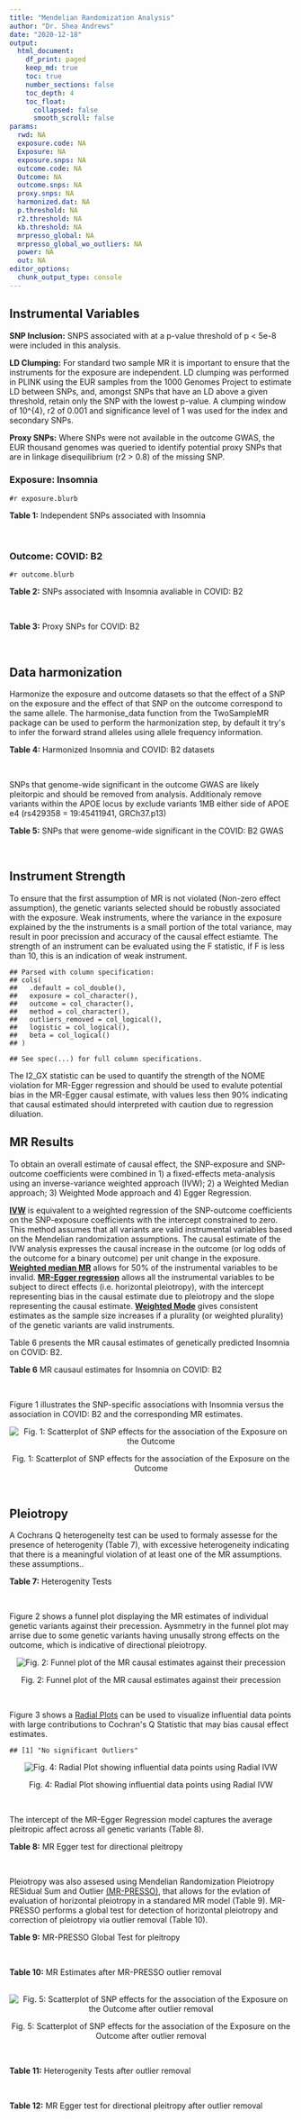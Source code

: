 ```yaml
---
title: "Mendelian Randomization Analysis"
author: "Dr. Shea Andrews"
date: "2020-12-18"
output:
  html_document:
    df_print: paged
    keep_md: true
    toc: true
    number_sections: false
    toc_depth: 4
    toc_float:
      collapsed: false
      smooth_scroll: false
params:
  rwd: NA
  exposure.code: NA
  Exposure: NA
  exposure.snps: NA
  outcome.code: NA
  Outcome: NA
  outcome.snps: NA
  proxy.snps: NA
  harmonized.dat: NA
  p.threshold: NA
  r2.threshold: NA
  kb.threshold: NA
  mrpresso_global: NA
  mrpresso_global_wo_outliers: NA
  power: NA
  out: NA
editor_options:
  chunk_output_type: console
---
```







## Instrumental Variables
**SNP Inclusion:** SNPS associated with at a p-value threshold of p < 5e-8 were included in this analysis.
<br>

**LD Clumping:** For standard two sample MR it is important to ensure that the instruments for the exposure are independent. LD clumping was performed in PLINK using the EUR samples from the 1000 Genomes Project to estimate LD between SNPs, and, amongst SNPs that have an LD above a given threshold, retain only the SNP with the lowest p-value. A clumping window of 10^{4}, r2 of 0.001 and significance level of 1 was used for the index and secondary SNPs.
<br>

**Proxy SNPs:** Where SNPs were not available in the outcome GWAS, the EUR thousand genomes was queried to identify potential proxy SNPs that are in linkage disequilibrium (r2 > 0.8) of the missing SNP.
<br>

### Exposure: Insomnia
`#r exposure.blurb`
<br>

**Table 1:** Independent SNPs associated with Insomnia
<div data-pagedtable="false">
  <script data-pagedtable-source type="application/json">
{"columns":[{"label":["SNP"],"name":[1],"type":["chr"],"align":["left"]},{"label":["CHROM"],"name":[2],"type":["dbl"],"align":["right"]},{"label":["POS"],"name":[3],"type":["dbl"],"align":["right"]},{"label":["REF"],"name":[4],"type":["chr"],"align":["left"]},{"label":["ALT"],"name":[5],"type":["chr"],"align":["left"]},{"label":["AF"],"name":[6],"type":["dbl"],"align":["right"]},{"label":["BETA"],"name":[7],"type":["dbl"],"align":["right"]},{"label":["SE"],"name":[8],"type":["dbl"],"align":["right"]},{"label":["Z"],"name":[9],"type":["dbl"],"align":["right"]},{"label":["P"],"name":[10],"type":["dbl"],"align":["right"]},{"label":["N"],"name":[11],"type":["dbl"],"align":["right"]},{"label":["TRAIT"],"name":[12],"type":["chr"],"align":["left"]}],"data":[{"1":"rs77217059","2":"2","3":"58989880","4":"G","5":"A","6":"0.123004","7":"-0.04165568","8":"0.007246","9":"-5.748782","10":"8.756e-09","11":"379343","12":"Insomnia_Symptoms"},{"1":"rs11693221","2":"2","3":"66799986","4":"C","5":"T","6":"0.052374","7":"0.12310220","8":"0.012650","9":"9.731399","10":"3.141e-22","11":"377330","12":"Insomnia_Symptoms"},{"1":"rs55683518","2":"2","3":"147484316","4":"T","5":"G","6":"0.417241","7":"-0.02932583","8":"0.005322","9":"-5.510302","10":"3.551e-08","11":"381157","12":"Insomnia_Symptoms"},{"1":"rs1456193","2":"3","3":"117637697","4":"T","5":"C","6":"0.821908","7":"0.03739040","8":"0.006676","9":"5.600720","10":"2.130e-08","11":"383816","12":"Insomnia_Symptoms"},{"1":"rs77960","2":"5","3":"103964585","4":"G","5":"A","6":"0.321624","7":"0.03246719","8":"0.005429","9":"5.980326","10":"1.658e-09","11":"382586","12":"Insomnia_Symptoms"},{"1":"rs6938026","2":"6","3":"43185733","4":"A","5":"G","6":"0.200836","7":"0.03729578","8":"0.006239","9":"5.977847","10":"2.718e-09","11":"385182","12":"Insomnia_Symptoms"},{"1":"rs370771","2":"6","3":"105398086","4":"G","5":"T","6":"0.548299","7":"0.03459140","8":"0.005121","9":"6.754820","10":"1.475e-11","11":"385316","12":"Insomnia_Symptoms"},{"1":"rs6984111","2":"8","3":"10211788","4":"C","5":"T","6":"0.810301","7":"-0.04305950","8":"0.007393","9":"-5.824360","10":"4.254e-09","11":"386533","12":"Insomnia_Symptoms"},{"1":"rs4073582","2":"11","3":"66050712","4":"G","5":"A","6":"0.301567","7":"-0.03118112","8":"0.005319","9":"-5.862214","10":"4.667e-09","11":"385580","12":"Insomnia_Symptoms"},{"1":"rs9576155","2":"13","3":"37600284","4":"G","5":"A","6":"0.342852","7":"0.03052921","8":"0.005384","9":"5.670358","10":"9.264e-09","11":"383032","12":"Insomnia_Symptoms"},{"1":"rs6561715","2":"13","3":"53888526","4":"T","5":"A","6":"0.633527","7":"-0.03729580","8":"0.005302","9":"-7.034290","10":"1.709e-12","11":"381541","12":"Insomnia_Symptoms"},{"1":"rs4986172","2":"17","3":"43216281","4":"C","5":"T","6":"0.338305","7":"0.03729578","8":"0.005357","9":"6.962065","10":"5.204e-12","11":"386533","12":"Insomnia_Symptoms"},{"1":"rs7228159","2":"18","3":"53104253","4":"A","5":"T","6":"0.728296","7":"-0.02955880","8":"0.005354","9":"-5.520880","10":"4.081e-08","11":"385746","12":"Insomnia_Symptoms"}],"options":{"columns":{"min":{},"max":[10]},"rows":{"min":[10],"max":[10]},"pages":{}}}
  </script>
</div>
<br>

### Outcome: COVID: B2
`#r outcome.blurb`
<br>

**Table 2:** SNPs associated with Insomnia avaliable in COVID: B2
<div data-pagedtable="false">
  <script data-pagedtable-source type="application/json">
{"columns":[{"label":["SNP"],"name":[1],"type":["chr"],"align":["left"]},{"label":["CHROM"],"name":[2],"type":["dbl"],"align":["right"]},{"label":["POS"],"name":[3],"type":["dbl"],"align":["right"]},{"label":["REF"],"name":[4],"type":["chr"],"align":["left"]},{"label":["ALT"],"name":[5],"type":["chr"],"align":["left"]},{"label":["AF"],"name":[6],"type":["dbl"],"align":["right"]},{"label":["BETA"],"name":[7],"type":["dbl"],"align":["right"]},{"label":["SE"],"name":[8],"type":["dbl"],"align":["right"]},{"label":["Z"],"name":[9],"type":["dbl"],"align":["right"]},{"label":["P"],"name":[10],"type":["dbl"],"align":["right"]},{"label":["N"],"name":[11],"type":["dbl"],"align":["right"]},{"label":["TRAIT"],"name":[12],"type":["chr"],"align":["left"]}],"data":[{"1":"rs77217059","2":"2","3":"58989880","4":"G","5":"A","6":"0.14750","7":"-0.0609440","8":"0.035827","9":"-1.7010634","10":"0.08893","11":"1579467","12":"COVID:_hospitalized_vs._population__eur"},{"1":"rs11693221","2":"2","3":"66799986","4":"C","5":"T","6":"0.04972","7":"-0.1251400","8":"0.063324","9":"-1.9761860","10":"0.04814","11":"1579467","12":"COVID:_hospitalized_vs._population__eur"},{"1":"rs55683518","2":"2","3":"147484316","4":"T","5":"G","6":"0.37100","7":"-0.0510790","8":"0.025719","9":"-1.9860414","10":"0.04703","11":"1579467","12":"COVID:_hospitalized_vs._population__eur"},{"1":"rs1456193","2":"3","3":"117637697","4":"T","5":"C","6":"0.80500","7":"0.0073745","8":"0.028801","9":"0.2560501","10":"0.79790","11":"1588910","12":"COVID:_hospitalized_vs._population__eur"},{"1":"rs77960","2":"5","3":"103964585","4":"G","5":"A","6":"0.31690","7":"-0.0158380","8":"0.024030","9":"-0.6590928","10":"0.50980","11":"1586294","12":"COVID:_hospitalized_vs._population__eur"},{"1":"rs6938026","2":"6","3":"43185733","4":"A","5":"G","6":"0.19710","7":"0.0537460","8":"0.026597","9":"2.0207542","10":"0.04331","11":"1589523","12":"COVID:_hospitalized_vs._population__eur"},{"1":"rs370771","2":"6","3":"105398086","4":"G","5":"T","6":"0.54400","7":"-0.0499680","8":"0.021518","9":"-2.3221489","10":"0.02023","11":"1589523","12":"COVID:_hospitalized_vs._population__eur"},{"1":"rs6984111","2":"8","3":"10211788","4":"C","5":"T","6":"0.84050","7":"0.0257570","8":"0.029595","9":"0.8703159","10":"0.38410","11":"1589523","12":"COVID:_hospitalized_vs._population__eur"},{"1":"rs4073582","2":"11","3":"66050712","4":"G","5":"A","6":"0.34610","7":"-0.0134670","8":"0.022411","9":"-0.6009103","10":"0.54790","11":"1589523","12":"COVID:_hospitalized_vs._population__eur"},{"1":"rs9576155","2":"13","3":"37600284","4":"G","5":"A","6":"0.33390","7":"0.0370780","8":"0.022453","9":"1.6513606","10":"0.09866","11":"1589523","12":"COVID:_hospitalized_vs._population__eur"},{"1":"rs6561715","2":"13","3":"53888526","4":"T","5":"A","6":"0.61860","7":"0.0743340","8":"0.025646","9":"2.8984637","10":"0.00375","11":"1579467","12":"COVID:_hospitalized_vs._population__eur"},{"1":"rs4986172","2":"17","3":"43216281","4":"C","5":"T","6":"0.34730","7":"0.0138090","8":"0.022247","9":"0.6207129","10":"0.53480","11":"1589523","12":"COVID:_hospitalized_vs._population__eur"},{"1":"rs7228159","2":"18","3":"53104253","4":"A","5":"T","6":"0.68700","7":"-0.0137390","8":"0.024167","9":"-0.5685025","10":"0.56970","11":"908494","12":"COVID:_hospitalized_vs._population__eur"}],"options":{"columns":{"min":{},"max":[10]},"rows":{"min":[10],"max":[10]},"pages":{}}}
  </script>
</div>
<br>

**Table 3:** Proxy SNPs for COVID: B2
<div data-pagedtable="false">
  <script data-pagedtable-source type="application/json">
{"columns":[{"label":["proxy.outcome"],"name":[1],"type":["lgl"],"align":["right"]},{"label":["target_snp"],"name":[2],"type":["lgl"],"align":["right"]},{"label":["proxy_snp"],"name":[3],"type":["lgl"],"align":["right"]},{"label":["ld.r2"],"name":[4],"type":["lgl"],"align":["right"]},{"label":["Dprime"],"name":[5],"type":["lgl"],"align":["right"]},{"label":["ref.proxy"],"name":[6],"type":["lgl"],"align":["right"]},{"label":["alt.proxy"],"name":[7],"type":["lgl"],"align":["right"]},{"label":["CHROM"],"name":[8],"type":["lgl"],"align":["right"]},{"label":["POS"],"name":[9],"type":["lgl"],"align":["right"]},{"label":["ALT.proxy"],"name":[10],"type":["lgl"],"align":["right"]},{"label":["REF.proxy"],"name":[11],"type":["lgl"],"align":["right"]},{"label":["AF"],"name":[12],"type":["lgl"],"align":["right"]},{"label":["BETA"],"name":[13],"type":["lgl"],"align":["right"]},{"label":["SE"],"name":[14],"type":["lgl"],"align":["right"]},{"label":["P"],"name":[15],"type":["lgl"],"align":["right"]},{"label":["N"],"name":[16],"type":["lgl"],"align":["right"]},{"label":["ref"],"name":[17],"type":["lgl"],"align":["right"]},{"label":["alt"],"name":[18],"type":["lgl"],"align":["right"]},{"label":["ALT"],"name":[19],"type":["lgl"],"align":["right"]},{"label":["REF"],"name":[20],"type":["lgl"],"align":["right"]},{"label":["PHASE"],"name":[21],"type":["lgl"],"align":["right"]}],"data":[{"1":"NA","2":"NA","3":"NA","4":"NA","5":"NA","6":"NA","7":"NA","8":"NA","9":"NA","10":"NA","11":"NA","12":"NA","13":"NA","14":"NA","15":"NA","16":"NA","17":"NA","18":"NA","19":"NA","20":"NA","21":"NA"}],"options":{"columns":{"min":{},"max":[10]},"rows":{"min":[10],"max":[10]},"pages":{}}}
  </script>
</div>
<br>

## Data harmonization
Harmonize the exposure and outcome datasets so that the effect of a SNP on the exposure and the effect of that SNP on the outcome correspond to the same allele. The harmonise_data function from the TwoSampleMR package can be used to perform the harmonization step, by default it try's to infer the forward strand alleles using allele frequency information.
<br>

**Table 4:** Harmonized Insomnia and COVID: B2 datasets
<div data-pagedtable="false">
  <script data-pagedtable-source type="application/json">
{"columns":[{"label":["SNP"],"name":[1],"type":["chr"],"align":["left"]},{"label":["effect_allele.exposure"],"name":[2],"type":["chr"],"align":["left"]},{"label":["other_allele.exposure"],"name":[3],"type":["chr"],"align":["left"]},{"label":["effect_allele.outcome"],"name":[4],"type":["chr"],"align":["left"]},{"label":["other_allele.outcome"],"name":[5],"type":["chr"],"align":["left"]},{"label":["beta.exposure"],"name":[6],"type":["dbl"],"align":["right"]},{"label":["beta.outcome"],"name":[7],"type":["dbl"],"align":["right"]},{"label":["eaf.exposure"],"name":[8],"type":["dbl"],"align":["right"]},{"label":["eaf.outcome"],"name":[9],"type":["dbl"],"align":["right"]},{"label":["remove"],"name":[10],"type":["lgl"],"align":["right"]},{"label":["palindromic"],"name":[11],"type":["lgl"],"align":["right"]},{"label":["ambiguous"],"name":[12],"type":["lgl"],"align":["right"]},{"label":["id.outcome"],"name":[13],"type":["chr"],"align":["left"]},{"label":["chr.outcome"],"name":[14],"type":["dbl"],"align":["right"]},{"label":["pos.outcome"],"name":[15],"type":["dbl"],"align":["right"]},{"label":["se.outcome"],"name":[16],"type":["dbl"],"align":["right"]},{"label":["z.outcome"],"name":[17],"type":["dbl"],"align":["right"]},{"label":["pval.outcome"],"name":[18],"type":["dbl"],"align":["right"]},{"label":["samplesize.outcome"],"name":[19],"type":["dbl"],"align":["right"]},{"label":["outcome"],"name":[20],"type":["chr"],"align":["left"]},{"label":["mr_keep.outcome"],"name":[21],"type":["lgl"],"align":["right"]},{"label":["pval_origin.outcome"],"name":[22],"type":["chr"],"align":["left"]},{"label":["chr.exposure"],"name":[23],"type":["dbl"],"align":["right"]},{"label":["pos.exposure"],"name":[24],"type":["dbl"],"align":["right"]},{"label":["se.exposure"],"name":[25],"type":["dbl"],"align":["right"]},{"label":["z.exposure"],"name":[26],"type":["dbl"],"align":["right"]},{"label":["pval.exposure"],"name":[27],"type":["dbl"],"align":["right"]},{"label":["samplesize.exposure"],"name":[28],"type":["dbl"],"align":["right"]},{"label":["exposure"],"name":[29],"type":["chr"],"align":["left"]},{"label":["mr_keep.exposure"],"name":[30],"type":["lgl"],"align":["right"]},{"label":["pval_origin.exposure"],"name":[31],"type":["chr"],"align":["left"]},{"label":["id.exposure"],"name":[32],"type":["chr"],"align":["left"]},{"label":["action"],"name":[33],"type":["dbl"],"align":["right"]},{"label":["mr_keep"],"name":[34],"type":["lgl"],"align":["right"]},{"label":["pt"],"name":[35],"type":["dbl"],"align":["right"]},{"label":["pleitropy_keep"],"name":[36],"type":["lgl"],"align":["right"]},{"label":["mrpresso_RSSobs"],"name":[37],"type":["dbl"],"align":["right"]},{"label":["mrpresso_pval"],"name":[38],"type":["dbl"],"align":["right"]},{"label":["mrpresso_keep"],"name":[39],"type":["lgl"],"align":["right"]}],"data":[{"1":"rs11693221","2":"T","3":"C","4":"T","5":"C","6":"0.12310220","7":"-0.1251400","8":"0.052374","9":"0.04972","10":"FALSE","11":"FALSE","12":"FALSE","13":"isWilI","14":"2","15":"66799986","16":"0.063324","17":"-1.9761860","18":"0.04814","19":"1579467","20":"covidhgi2020anaB2v4eur23andMe","21":"TRUE","22":"reported","23":"2","24":"66799986","25":"0.012650","26":"9.731399","27":"3.141e-22","28":"377330","29":"Jansen2018insom","30":"TRUE","31":"reported","32":"wCR6DM","33":"2","34":"TRUE","35":"5e-08","36":"TRUE","37":"0.0186250420","38":"0.5213","39":"TRUE"},{"1":"rs1456193","2":"C","3":"T","4":"C","5":"T","6":"0.03739040","7":"0.0073745","8":"0.821908","9":"0.80500","10":"FALSE","11":"FALSE","12":"FALSE","13":"isWilI","14":"3","15":"117637697","16":"0.028801","17":"0.2560501","18":"0.79790","19":"1588910","20":"covidhgi2020anaB2v4eur23andMe","21":"TRUE","22":"reported","23":"3","24":"117637697","25":"0.006676","26":"5.600720","27":"2.130e-08","28":"383816","29":"Jansen2018insom","30":"TRUE","31":"reported","32":"wCR6DM","33":"2","34":"TRUE","35":"5e-08","36":"TRUE","37":"0.0001087747","38":"1.0000","39":"TRUE"},{"1":"rs370771","2":"T","3":"G","4":"T","5":"G","6":"0.03459140","7":"-0.0499680","8":"0.548299","9":"0.54400","10":"FALSE","11":"FALSE","12":"FALSE","13":"isWilI","14":"6","15":"105398086","16":"0.021518","17":"-2.3221489","18":"0.02023","19":"1589523","20":"covidhgi2020anaB2v4eur23andMe","21":"TRUE","22":"reported","23":"6","24":"105398086","25":"0.005121","26":"6.754820","27":"1.475e-11","28":"385316","29":"Jansen2018insom","30":"TRUE","31":"reported","32":"wCR6DM","33":"2","34":"TRUE","35":"5e-08","36":"TRUE","37":"0.0027921124","38":"0.2301","39":"TRUE"},{"1":"rs4073582","2":"A","3":"G","4":"A","5":"G","6":"-0.03118112","7":"-0.0134670","8":"0.301567","9":"0.34610","10":"FALSE","11":"FALSE","12":"FALSE","13":"isWilI","14":"11","15":"66050712","16":"0.022411","17":"-0.6009103","18":"0.54790","19":"1589523","20":"covidhgi2020anaB2v4eur23andMe","21":"TRUE","22":"reported","23":"11","24":"66050712","25":"0.005319","26":"-5.862214","27":"4.667e-09","28":"385580","29":"Jansen2018insom","30":"TRUE","31":"reported","32":"wCR6DM","33":"2","34":"TRUE","35":"5e-08","36":"TRUE","37":"0.0002779400","38":"1.0000","39":"TRUE"},{"1":"rs4986172","2":"T","3":"C","4":"T","5":"C","6":"0.03729578","7":"0.0138090","8":"0.338305","9":"0.34730","10":"FALSE","11":"FALSE","12":"FALSE","13":"isWilI","14":"17","15":"43216281","16":"0.022247","17":"0.6207129","18":"0.53480","19":"1589523","20":"covidhgi2020anaB2v4eur23andMe","21":"TRUE","22":"reported","23":"17","24":"43216281","25":"0.005357","26":"6.962065","27":"5.204e-12","28":"386533","29":"Jansen2018insom","30":"TRUE","31":"reported","32":"wCR6DM","33":"2","34":"TRUE","35":"5e-08","36":"TRUE","37":"0.0003275871","38":"1.0000","39":"TRUE"},{"1":"rs55683518","2":"G","3":"T","4":"G","5":"T","6":"-0.02932583","7":"-0.0510790","8":"0.417241","9":"0.37100","10":"FALSE","11":"FALSE","12":"FALSE","13":"isWilI","14":"2","15":"147484316","16":"0.025719","17":"-1.9860414","18":"0.04703","19":"1579467","20":"covidhgi2020anaB2v4eur23andMe","21":"TRUE","22":"reported","23":"2","24":"147484316","25":"0.005322","26":"-5.510302","27":"3.551e-08","28":"381157","29":"Jansen2018insom","30":"TRUE","31":"reported","32":"wCR6DM","33":"2","34":"TRUE","35":"5e-08","36":"TRUE","37":"0.0030979930","38":"0.4134","39":"TRUE"},{"1":"rs6561715","2":"A","3":"T","4":"A","5":"T","6":"-0.03729580","7":"0.0743340","8":"0.633527","9":"0.61860","10":"FALSE","11":"TRUE","12":"FALSE","13":"isWilI","14":"13","15":"53888526","16":"0.025646","17":"2.8984637","18":"0.00375","19":"1579467","20":"covidhgi2020anaB2v4eur23andMe","21":"TRUE","22":"reported","23":"13","24":"53888526","25":"0.005302","26":"-7.034290","27":"1.709e-12","28":"381541","29":"Jansen2018insom","30":"TRUE","31":"reported","32":"wCR6DM","33":"2","34":"TRUE","35":"5e-08","36":"TRUE","37":"0.0060996286","38":"0.0286","39":"FALSE"},{"1":"rs6938026","2":"G","3":"A","4":"G","5":"A","6":"0.03729578","7":"0.0537460","8":"0.200836","9":"0.19710","10":"FALSE","11":"FALSE","12":"FALSE","13":"isWilI","14":"6","15":"43185733","16":"0.026597","17":"2.0207542","18":"0.04331","19":"1589523","20":"covidhgi2020anaB2v4eur23andMe","21":"TRUE","22":"reported","23":"6","24":"43185733","25":"0.006239","26":"5.977847","27":"2.718e-09","28":"385182","29":"Jansen2018insom","30":"TRUE","31":"reported","32":"wCR6DM","33":"2","34":"TRUE","35":"5e-08","36":"TRUE","37":"0.0036701497","38":"0.3016","39":"TRUE"},{"1":"rs6984111","2":"T","3":"C","4":"T","5":"C","6":"-0.04305950","7":"0.0257570","8":"0.810301","9":"0.84050","10":"FALSE","11":"FALSE","12":"FALSE","13":"isWilI","14":"8","15":"10211788","16":"0.029595","17":"0.8703159","18":"0.38410","19":"1589523","20":"covidhgi2020anaB2v4eur23andMe","21":"TRUE","22":"reported","23":"8","24":"10211788","25":"0.007393","26":"-5.824360","27":"4.254e-09","28":"386533","29":"Jansen2018insom","30":"TRUE","31":"reported","32":"wCR6DM","33":"2","34":"TRUE","35":"5e-08","36":"TRUE","37":"0.0006232257","38":"1.0000","39":"TRUE"},{"1":"rs7228159","2":"T","3":"A","4":"T","5":"A","6":"-0.02955880","7":"-0.0137390","8":"0.728296","9":"0.68700","10":"FALSE","11":"TRUE","12":"FALSE","13":"isWilI","14":"18","15":"53104253","16":"0.024167","17":"-0.5685025","18":"0.56970","19":"908494","20":"covidhgi2020anaB2v4eur23andMe","21":"TRUE","22":"reported","23":"18","24":"53104253","25":"0.005354","26":"-5.520880","27":"4.081e-08","28":"385746","29":"Jansen2018insom","30":"TRUE","31":"reported","32":"wCR6DM","33":"2","34":"TRUE","35":"5e-08","36":"TRUE","37":"0.0002742252","38":"1.0000","39":"TRUE"},{"1":"rs77217059","2":"A","3":"G","4":"A","5":"G","6":"-0.04165568","7":"-0.0609440","8":"0.123004","9":"0.14750","10":"FALSE","11":"FALSE","12":"FALSE","13":"isWilI","14":"2","15":"58989880","16":"0.035827","17":"-1.7010634","18":"0.08893","19":"1579467","20":"covidhgi2020anaB2v4eur23andMe","21":"TRUE","22":"reported","23":"2","24":"58989880","25":"0.007246","26":"-5.748782","27":"8.756e-09","28":"379343","29":"Jansen2018insom","30":"TRUE","31":"reported","32":"wCR6DM","33":"2","34":"TRUE","35":"5e-08","36":"TRUE","37":"0.0044882786","38":"0.8151","39":"TRUE"},{"1":"rs77960","2":"A","3":"G","4":"A","5":"G","6":"0.03246719","7":"-0.0158380","8":"0.321624","9":"0.31690","10":"FALSE","11":"FALSE","12":"FALSE","13":"isWilI","14":"5","15":"103964585","16":"0.024030","17":"-0.6590928","18":"0.50980","19":"1586294","20":"covidhgi2020anaB2v4eur23andMe","21":"TRUE","22":"reported","23":"5","24":"103964585","25":"0.005429","26":"5.980326","27":"1.658e-09","28":"382586","29":"Jansen2018insom","30":"TRUE","31":"reported","32":"wCR6DM","33":"2","34":"TRUE","35":"5e-08","36":"TRUE","37":"0.0002178342","38":"1.0000","39":"TRUE"},{"1":"rs9576155","2":"A","3":"G","4":"A","5":"G","6":"0.03052921","7":"0.0370780","8":"0.342852","9":"0.33390","10":"FALSE","11":"FALSE","12":"FALSE","13":"isWilI","14":"13","15":"37600284","16":"0.022453","17":"1.6513606","18":"0.09866","19":"1589523","20":"covidhgi2020anaB2v4eur23andMe","21":"TRUE","22":"reported","23":"13","24":"37600284","25":"0.005384","26":"5.670358","27":"9.264e-09","28":"383032","29":"Jansen2018insom","30":"TRUE","31":"reported","32":"wCR6DM","33":"2","34":"TRUE","35":"5e-08","36":"TRUE","37":"0.0017579460","38":"0.8398","39":"TRUE"}],"options":{"columns":{"min":{},"max":[10]},"rows":{"min":[10],"max":[10]},"pages":{}}}
  </script>
</div>
<br>

SNPs that genome-wide significant in the outcome GWAS are likely pleitorpic and should be removed from analysis. Additionaly remove variants within the APOE locus by exclude variants 1MB either side of APOE e4 (rs429358 = 19:45411941, GRCh37.p13)
<br>


**Table 5:** SNPs that were genome-wide significant in the COVID: B2 GWAS
<div data-pagedtable="false">
  <script data-pagedtable-source type="application/json">
{"columns":[{"label":["SNP"],"name":[1],"type":["chr"],"align":["left"]},{"label":["chr.outcome"],"name":[2],"type":["dbl"],"align":["right"]},{"label":["pos.outcome"],"name":[3],"type":["dbl"],"align":["right"]},{"label":["pval.exposure"],"name":[4],"type":["dbl"],"align":["right"]},{"label":["pval.outcome"],"name":[5],"type":["dbl"],"align":["right"]}],"data":[],"options":{"columns":{"min":{},"max":[10]},"rows":{"min":[10],"max":[10]},"pages":{}}}
  </script>
</div>
<br>


## Instrument Strength
To ensure that the first assumption of MR is not violated (Non-zero effect assumption), the genetic variants selected should be robustly associated with the exposure. Weak instruments, where the variance in the exposure explained by the the instruments is a small portion of the total variance, may result in poor precission and accuracy of the causal effect estiamte. The strength of an instrument can be evaluated using the F statistic, if F is less than 10, this is an indication of weak instrument.


```
## Parsed with column specification:
## cols(
##   .default = col_double(),
##   exposure = col_character(),
##   outcome = col_character(),
##   method = col_character(),
##   outliers_removed = col_logical(),
##   logistic = col_logical(),
##   beta = col_logical()
## )
```

```
## See spec(...) for full column specifications.
```

<div data-pagedtable="false">
  <script data-pagedtable-source type="application/json">
{"columns":[{"label":["outliers_removed"],"name":[1],"type":["lgl"],"align":["right"]},{"label":["pve.exposure"],"name":[2],"type":["dbl"],"align":["right"]},{"label":["F"],"name":[3],"type":["dbl"],"align":["right"]},{"label":["Alpha"],"name":[4],"type":["dbl"],"align":["right"]},{"label":["NCP"],"name":[5],"type":["dbl"],"align":["right"]},{"label":["Power"],"name":[6],"type":["dbl"],"align":["right"]}],"data":[{"1":"FALSE","2":"0.001383626","3":"41.19529","4":"0.05","5":"0.06221833","6":"0.05715756"},{"1":"TRUE","2":"0.001254618","3":"40.46202","4":"0.05","5":"1.06377374","6":"0.17794471"}],"options":{"columns":{"min":{},"max":[10]},"rows":{"min":[10],"max":[10]},"pages":{}}}
  </script>
</div>

The I2_GX statistic can be used to quantify the strength of the NOME violation for MR-Egger regression and should be used to evalute potential bias in the MR-Egger causal estimate, with values less then 90% indicating that causal estimated should interpreted with caution due to regression diluation.

<div data-pagedtable="false">
  <script data-pagedtable-source type="application/json">
{"columns":[{"label":["outliers_removed"],"name":[1],"type":["lgl"],"align":["right"]},{"label":["Isq_gx"],"name":[2],"type":["dbl"],"align":["right"]}],"data":[{"1":"FALSE","2":"0.1025779"},{"1":"TRUE","2":"0.1754579"}],"options":{"columns":{"min":{},"max":[10]},"rows":{"min":[10],"max":[10]},"pages":{}}}
  </script>
</div>


##  MR Results
To obtain an overall estimate of causal effect, the SNP-exposure and SNP-outcome coefficients were combined in 1) a fixed-effects meta-analysis using an inverse-variance weighted approach (IVW); 2) a Weighted Median approach; 3) Weighted Mode approach and 4) Egger Regression.


[**IVW**](https://doi.org/10.1002/gepi.21758) is equivalent to a weighted regression of the SNP-outcome coefficients on the SNP-exposure coefficients with the intercept constrained to zero. This method assumes that all variants are valid instrumental variables based on the Mendelian randomization assumptions. The causal estimate of the IVW analysis expresses the causal increase in the outcome (or log odds of the outcome for a binary outcome) per unit change in the exposure. [**Weighted median MR**](https://doi.org/10.1002/gepi.21965) allows for 50% of the instrumental variables to be invalid. [**MR-Egger regression**](https://doi.org/10.1093/ije/dyw220) allows all the instrumental variables to be subject to direct effects (i.e. horizontal pleiotropy), with the intercept representing bias in the causal estimate due to pleiotropy and the slope representing the causal estimate. [**Weighted Mode**](https://doi.org/10.1093/ije/dyx102) gives consistent estimates as the sample size increases if a plurality (or weighted plurality) of the genetic variants are valid instruments.
<br>



Table 6 presents the MR causal estimates of genetically predicted Insomnia on COVID: B2.
<br>

**Table 6** MR causaul estimates for Insomnia on COVID: B2
<div data-pagedtable="false">
  <script data-pagedtable-source type="application/json">
{"columns":[{"label":["id.exposure"],"name":[1],"type":["chr"],"align":["left"]},{"label":["id.outcome"],"name":[2],"type":["chr"],"align":["left"]},{"label":["outcome"],"name":[3],"type":["fctr"],"align":["left"]},{"label":["exposure"],"name":[4],"type":["fctr"],"align":["left"]},{"label":["method"],"name":[5],"type":["fctr"],"align":["left"]},{"label":["nsnp"],"name":[6],"type":["int"],"align":["right"]},{"label":["b"],"name":[7],"type":["dbl"],"align":["right"]},{"label":["se"],"name":[8],"type":["dbl"],"align":["right"]},{"label":["pval"],"name":[9],"type":["dbl"],"align":["right"]}],"data":[{"1":"wCR6DM","2":"isWilI","3":"covidhgi2020anaB2v4eur23andMe","4":"Jansen2018insom","5":"Inverse variance weighted (fixed effects)","6":"13","7":"-0.06417397","8":"0.1931114","9":"0.7396508"},{"1":"wCR6DM","2":"isWilI","3":"covidhgi2020anaB2v4eur23andMe","4":"Jansen2018insom","5":"Weighted median","6":"13","7":"0.21364455","8":"0.3129391","9":"0.4947943"},{"1":"wCR6DM","2":"isWilI","3":"covidhgi2020anaB2v4eur23andMe","4":"Jansen2018insom","5":"Weighted mode","6":"13","7":"0.23653145","8":"0.6862098","9":"0.7362913"},{"1":"wCR6DM","2":"isWilI","3":"covidhgi2020anaB2v4eur23andMe","4":"Jansen2018insom","5":"MR Egger","6":"13","7":"-1.59223001","8":"1.0601800","9":"0.1612865"}],"options":{"columns":{"min":{},"max":[10]},"rows":{"min":[10],"max":[10]},"pages":{}}}
  </script>
</div>
<br>

Figure 1 illustrates the SNP-specific associations with Insomnia versus the association in COVID: B2 and the corresponding MR estimates.
<br>

<div class="figure" style="text-align: center">
<img src="/sc/arion/projects/LOAD/shea/Projects/MRcovid/results/MRcovideurwoukbb/Jansen2018insom/covidhgi2020anaB2v4eur23andMe/Jansen2018insom_5e-8_covidhgi2020anaB2v4eur23andMe_MR_Analaysis_files/figure-html/scatter_plot-1.png" alt="Fig. 1: Scatterplot of SNP effects for the association of the Exposure on the Outcome"  />
<p class="caption">Fig. 1: Scatterplot of SNP effects for the association of the Exposure on the Outcome</p>
</div>
<br>


## Pleiotropy
A Cochrans Q heterogeneity test can be used to formaly assesse for the presence of heterogenity (Table 7), with excessive heterogeneity indicating that there is a meaningful violation of at least one of the MR assumptions.
these assumptions..
<br>

**Table 7:** Heterogenity Tests
<div data-pagedtable="false">
  <script data-pagedtable-source type="application/json">
{"columns":[{"label":["id.exposure"],"name":[1],"type":["chr"],"align":["left"]},{"label":["id.outcome"],"name":[2],"type":["chr"],"align":["left"]},{"label":["outcome"],"name":[3],"type":["fctr"],"align":["left"]},{"label":["exposure"],"name":[4],"type":["fctr"],"align":["left"]},{"label":["method"],"name":[5],"type":["fctr"],"align":["left"]},{"label":["Q"],"name":[6],"type":["dbl"],"align":["right"]},{"label":["Q_df"],"name":[7],"type":["dbl"],"align":["right"]},{"label":["Q_pval"],"name":[8],"type":["dbl"],"align":["right"]}],"data":[{"1":"wCR6DM","2":"isWilI","3":"covidhgi2020anaB2v4eur23andMe","4":"Jansen2018insom","5":"MR Egger","6":"27.82700","7":"11","8":"0.0034407675"},{"1":"wCR6DM","2":"isWilI","3":"covidhgi2020anaB2v4eur23andMe","4":"Jansen2018insom","5":"Inverse variance weighted","6":"33.56375","7":"12","8":"0.0007900368"}],"options":{"columns":{"min":{},"max":[10]},"rows":{"min":[10],"max":[10]},"pages":{}}}
  </script>
</div>
<br>

Figure 2 shows a funnel plot displaying the MR estimates of individual genetic variants against their precession. Aysmmetry in the funnel plot may arrise due to some genetic variants having unusally strong effects on the outcome, which is indicative of directional pleiotropy.
<br>

<div class="figure" style="text-align: center">
<img src="/sc/arion/projects/LOAD/shea/Projects/MRcovid/results/MRcovideurwoukbb/Jansen2018insom/covidhgi2020anaB2v4eur23andMe/Jansen2018insom_5e-8_covidhgi2020anaB2v4eur23andMe_MR_Analaysis_files/figure-html/funnel_plot-1.png" alt="Fig. 2: Funnel plot of the MR causal estimates against their precession"  />
<p class="caption">Fig. 2: Funnel plot of the MR causal estimates against their precession</p>
</div>
<br>

Figure 3 shows a [Radial Plots](https://github.com/WSpiller/RadialMR) can be used to visualize influential data points with large contributions to Cochran's Q Statistic that may bias causal effect estimates.




```
## [1] "No significant Outliers"
```

<div class="figure" style="text-align: center">
<img src="/sc/arion/projects/LOAD/shea/Projects/MRcovid/results/MRcovideurwoukbb/Jansen2018insom/covidhgi2020anaB2v4eur23andMe/Jansen2018insom_5e-8_covidhgi2020anaB2v4eur23andMe_MR_Analaysis_files/figure-html/Radial_Plot-1.png" alt="Fig. 4: Radial Plot showing influential data points using Radial IVW"  />
<p class="caption">Fig. 4: Radial Plot showing influential data points using Radial IVW</p>
</div>
<br>

The intercept of the MR-Egger Regression model captures the average pleitropic affect across all genetic variants (Table 8).
<br>

**Table 8:** MR Egger test for directional pleitropy
<div data-pagedtable="false">
  <script data-pagedtable-source type="application/json">
{"columns":[{"label":["id.exposure"],"name":[1],"type":["chr"],"align":["left"]},{"label":["id.outcome"],"name":[2],"type":["chr"],"align":["left"]},{"label":["outcome"],"name":[3],"type":["fctr"],"align":["left"]},{"label":["exposure"],"name":[4],"type":["fctr"],"align":["left"]},{"label":["egger_intercept"],"name":[5],"type":["dbl"],"align":["right"]},{"label":["se"],"name":[6],"type":["dbl"],"align":["right"]},{"label":["pval"],"name":[7],"type":["dbl"],"align":["right"]}],"data":[{"1":"wCR6DM","2":"isWilI","3":"covidhgi2020anaB2v4eur23andMe","4":"Jansen2018insom","5":"0.05932516","6":"0.03939517","7":"0.1602576"}],"options":{"columns":{"min":{},"max":[10]},"rows":{"min":[10],"max":[10]},"pages":{}}}
  </script>
</div>
<br>

Pleiotropy was also assesed using Mendelian Randomization Pleiotropy RESidual Sum and Outlier [(MR-PRESSO)](https://doi.org/10.1038/s41588-018-0099-7), that allows for the evlation of evaluation of horizontal pleiotropy in a standared MR model (Table 9). MR-PRESSO performs a global test for detection of horizontal pleiotropy and correction of pleiotropy via outlier removal (Table 10).
<br>

**Table 9:** MR-PRESSO Global Test for pleitropy
<div data-pagedtable="false">
  <script data-pagedtable-source type="application/json">
{"columns":[{"label":["id.exposure"],"name":[1],"type":["chr"],"align":["left"]},{"label":["id.outcome"],"name":[2],"type":["chr"],"align":["left"]},{"label":["outcome"],"name":[3],"type":["chr"],"align":["left"]},{"label":["exposure"],"name":[4],"type":["chr"],"align":["left"]},{"label":["pt"],"name":[5],"type":["dbl"],"align":["right"]},{"label":["outliers_removed"],"name":[6],"type":["lgl"],"align":["right"]},{"label":["n_outliers"],"name":[7],"type":["dbl"],"align":["right"]},{"label":["RSSobs"],"name":[8],"type":["dbl"],"align":["right"]},{"label":["pval"],"name":[9],"type":["dbl"],"align":["right"]}],"data":[{"1":"wCR6DM","2":"isWilI","3":"covidhgi2020anaB2v4eur23andMe","4":"Jansen2018insom","5":"5e-08","6":"FALSE","7":"1","8":"39.70905","9":"7e-04"}],"options":{"columns":{"min":{},"max":[10]},"rows":{"min":[10],"max":[10]},"pages":{}}}
  </script>
</div>
<br>


**Table 10:** MR Estimates after MR-PRESSO outlier removal
<div data-pagedtable="false">
  <script data-pagedtable-source type="application/json">
{"columns":[{"label":["id.exposure"],"name":[1],"type":["chr"],"align":["left"]},{"label":["id.outcome"],"name":[2],"type":["chr"],"align":["left"]},{"label":["outcome"],"name":[3],"type":["fctr"],"align":["left"]},{"label":["exposure"],"name":[4],"type":["fctr"],"align":["left"]},{"label":["method"],"name":[5],"type":["fctr"],"align":["left"]},{"label":["nsnp"],"name":[6],"type":["int"],"align":["right"]},{"label":["b"],"name":[7],"type":["dbl"],"align":["right"]},{"label":["se"],"name":[8],"type":["dbl"],"align":["right"]},{"label":["pval"],"name":[9],"type":["dbl"],"align":["right"]}],"data":[{"1":"wCR6DM","2":"isWilI","3":"covidhgi2020anaB2v4eur23andMe","4":"Jansen2018insom","5":"Inverse variance weighted (fixed effects)","6":"12","7":"0.1009797","8":"0.2012087","9":"0.6157622"},{"1":"wCR6DM","2":"isWilI","3":"covidhgi2020anaB2v4eur23andMe","4":"Jansen2018insom","5":"Weighted median","6":"12","7":"0.2836227","8":"0.3227843","9":"0.3795771"},{"1":"wCR6DM","2":"isWilI","3":"covidhgi2020anaB2v4eur23andMe","4":"Jansen2018insom","5":"Weighted mode","6":"12","7":"0.3099120","8":"0.7015169","9":"0.6672117"},{"1":"wCR6DM","2":"isWilI","3":"covidhgi2020anaB2v4eur23andMe","4":"Jansen2018insom","5":"MR Egger","6":"12","7":"-1.4978215","8":"0.9126776","9":"0.1318043"}],"options":{"columns":{"min":{},"max":[10]},"rows":{"min":[10],"max":[10]},"pages":{}}}
  </script>
</div>
<br>

<div class="figure" style="text-align: center">
<img src="/sc/arion/projects/LOAD/shea/Projects/MRcovid/results/MRcovideurwoukbb/Jansen2018insom/covidhgi2020anaB2v4eur23andMe/Jansen2018insom_5e-8_covidhgi2020anaB2v4eur23andMe_MR_Analaysis_files/figure-html/scatter_plot_outlier-1.png" alt="Fig. 5: Scatterplot of SNP effects for the association of the Exposure on the Outcome after outlier removal"  />
<p class="caption">Fig. 5: Scatterplot of SNP effects for the association of the Exposure on the Outcome after outlier removal</p>
</div>
<br>

**Table 11:** Heterogenity Tests after outlier removal
<div data-pagedtable="false">
  <script data-pagedtable-source type="application/json">
{"columns":[{"label":["id.exposure"],"name":[1],"type":["chr"],"align":["left"]},{"label":["id.outcome"],"name":[2],"type":["chr"],"align":["left"]},{"label":["outcome"],"name":[3],"type":["fctr"],"align":["left"]},{"label":["exposure"],"name":[4],"type":["fctr"],"align":["left"]},{"label":["method"],"name":[5],"type":["fctr"],"align":["left"]},{"label":["Q"],"name":[6],"type":["dbl"],"align":["right"]},{"label":["Q_df"],"name":[7],"type":["dbl"],"align":["right"]},{"label":["Q_pval"],"name":[8],"type":["dbl"],"align":["right"]}],"data":[{"1":"wCR6DM","2":"isWilI","3":"covidhgi2020anaB2v4eur23andMe","4":"Jansen2018insom","5":"MR Egger","6":"18.70661","7":"10","8":"0.044151353"},{"1":"wCR6DM","2":"isWilI","3":"covidhgi2020anaB2v4eur23andMe","4":"Jansen2018insom","5":"Inverse variance weighted","6":"25.02122","7":"11","8":"0.009051692"}],"options":{"columns":{"min":{},"max":[10]},"rows":{"min":[10],"max":[10]},"pages":{}}}
  </script>
</div>
<br>

**Table 12:** MR Egger test for directional pleitropy after outlier removal
<div data-pagedtable="false">
  <script data-pagedtable-source type="application/json">
{"columns":[{"label":["id.exposure"],"name":[1],"type":["chr"],"align":["left"]},{"label":["id.outcome"],"name":[2],"type":["chr"],"align":["left"]},{"label":["outcome"],"name":[3],"type":["fctr"],"align":["left"]},{"label":["exposure"],"name":[4],"type":["fctr"],"align":["left"]},{"label":["egger_intercept"],"name":[5],"type":["dbl"],"align":["right"]},{"label":["se"],"name":[6],"type":["dbl"],"align":["right"]},{"label":["pval"],"name":[7],"type":["dbl"],"align":["right"]}],"data":[{"1":"wCR6DM","2":"isWilI","3":"covidhgi2020anaB2v4eur23andMe","4":"Jansen2018insom","5":"0.06229029","6":"0.03390351","7":"0.09602497"}],"options":{"columns":{"min":{},"max":[10]},"rows":{"min":[10],"max":[10]},"pages":{}}}
  </script>
</div>
<br>
